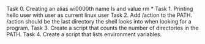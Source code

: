 Task 0. Creating an alias wi0000th name ls and value rm *
Task 1. Printing hello user with user as current linux user
Task 2. Add /action to the PATH. /action should be the last directory the shell looks into when looking for a program.
Task 3. Create a script that counts the number of directories in the PATH.
Task 4. Create a script that lists environment variables.
